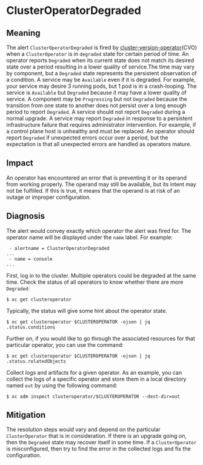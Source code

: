 # ClusterOperatorDegraded

## Meaning

The alert `ClusterOperatorDegraded` is fired by
[cluster-version-operator](https://github.com/openshift/cluster-version-operator)(CVO)
when a `ClusterOperator` is in `degraded` state for certain period of time. An
operator reports `Degraded` when its current state does not match its desired
state over a period resulting in a lower quality of service.The time may vary by
component, but a `Degraded` state represents the persistent observation of a
condition. A service may be `Available` even if it is degraded. For example,
your service may desire 3 running pods, but 1 pod is in a crash-looping. The
service is `Available` but `Degraded` because it may have a lower quality of
service. A component may be `Progressing` but not `Degraded` because the
transition from one state to another does not persist over a long enough period
to report `Degraded`. A service should not report `Degraded` during a normal
upgrade. A service may report `Degraded` in response to a persistent
infrastructure failure that requires administrator intervention. For example, if
a control plane host is unhealthy and must be replaced. An operator should
report `Degraded` if unexpected errors occur over a period, but the expectation
is that all unexpected errors are handled as operators mature.

## Impact

An operator has encountered an error that is preventing it or its operand from
working properly. The operand may still be available, but its intent may not be
fulfilled. If this is true, it means that the operand is at risk of an outage or
improper configuration.

## Diagnosis

The alert would convey exactly which operator the alert was fired for. The
operator name will be displayed under the `name` label. For example:

```text
 - alertname = ClusterOperatorDegraded
...
 - name = console
...
```

First, log in to the cluster. Multiple operators could be degraded at the same
time. Check the status of all operators to know whether there are more
`Degraded`:

```console
$ oc get clusteroperator
```

Typically, the status will give some hint about the operator state.

```console
$ oc get clusteroperator $CLUSTEROPERATOR -ojson | jq .status.conditions
```

Further on, if you would like to go through the associated resources for that
particular operator, you can use the command:

```console
$ oc get clusteroperator $CLUSTEROPERATOR -ojson | jq .status.relatedObjects
```

Collect logs and artifacts for a given operator. As an example, you can collect
the logs of a specific operator and store them in a local directory named `out`
by using the following command:

```console
$ oc adm inspect clusteroperator/$CLUSTEROPERATOR --dest-dir=out
```

## Mitigation

The resolution steps would vary and depend on the particular `ClusterOperator`
that is in consideration. If there is an upgrade going on, then the `Degraded`
state may recover itself in some time. If a `ClusterOperator` is misconfigured,
then try to find the error in the collected logs and fix the configuration.